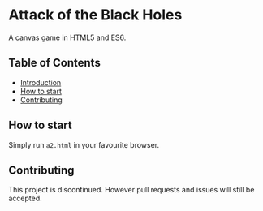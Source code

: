 # Attack of the Black Holes

A canvas game in HTML5 and ES6.

## Table of Contents

- [Introduction](#introduction)
- [How to start](#how-to-start)
- [Contributing](#contributing)

## How to start

Simply run `a2.html` in your favourite browser.

## Contributing

This project is discontinued. However pull requests and issues will still be accepted.

